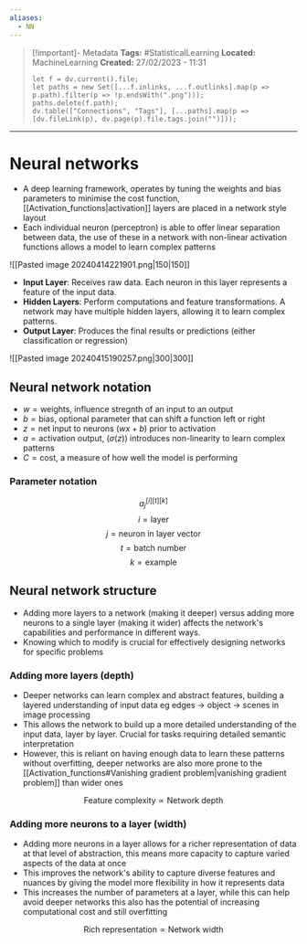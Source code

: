 ```yaml
---
aliases:
  - NN
---
```


> [!important]- Metadata
> **Tags:** #StatisticalLearning 
> **Located:** MachineLearning
> **Created:** 27/02/2023 - 11:31
> ```dataviewjs
> let f = dv.current().file;
> let paths = new Set([...f.inlinks, ...f.outlinks].map(p => p.path).filter(p => !p.endsWith(".png")));
> paths.delete(f.path);
> dv.table(["Connections", "Tags"], [...paths].map(p => [dv.fileLink(p), dv.page(p).file.tags.join("")]));
> ```

___
# Neural networks

- A deep learning framework, operates by tuning the weights and bias parameters to minimise the cost function, [[Activation_functions|activation]] layers are placed in a network style layout
- Each individual neuron (perceptron) is able to offer linear separation between data, the use of these in a network with non-linear activation functions allows a model to learn complex patterns

![[Pasted image 20240414221901.png|150|150]]


-  **Input Layer**: Receives raw data. Each neuron in this layer represents a feature of the input data.
-  **Hidden Layers**: Perform computations and feature transformations. A network may have multiple hidden layers, allowing it to learn complex patterns.
-  **Output Layer**: Produces the final results or predictions (either classification or regression)

![[Pasted image 20240415190257.png|300|300]]

## Neural network notation

- $w=\text{weights, influence stregnth of an input to an output}$
- $b=\text{bias, optional parameter that can shift a function left or right}$
- $z=\text{net input to neurons }(wx+b) \text{ prior to activation}$
- $a=\text{activation output, }(\sigma(z)) \text{ introduces non-linearity to learn complex patterns}$
- $C=\text{cost, a measure of how well the model is performing}$

### Parameter notation

 $$a_{j}^{[i][t][k]}$$
$$i=\text{layer}$$
$$j=\text{neuron in layer vector}$$
$$t=\text{batch number}$$
$$k=\text{example}$$

## Neural network structure
- Adding more layers to a network (making it deeper) versus adding more neurons to a single layer (making it wider) affects the network's capabilities and performance in different ways. 
- Knowing which to modify is crucial for effectively designing networks for specific problems


### Adding more layers (depth)
- Deeper networks can learn complex and abstract features, building a layered understanding of input data eg edges -> object -> scenes in image processing
- This allows the network to build up a more detailed understanding of the input data, layer by layer. Crucial for tasks requiring detailed semantic interpretation
- However, this is reliant on having enough data to learn these patterns without overfitting, deeper networks are also more prone to the [[Activation_functions#Vanishing gradient problem|vanishing gradient problem]] than wider ones

$$\text{Feature complexity}\propto \text{Network depth}$$
### Adding more neurons to a layer (width)

- Adding more neurons in a layer allows for a richer representation of data at that level of abstraction, this means more capacity to capture varied aspects of the data at once
- This improves the network's ability to capture diverse features and nuances by giving the model more flexibility in how it represents data 
- This increases the number of parameters at a layer, while this can help avoid deeper networks this also has the potential of increasing computational cost and still overfitting

$$\text{Rich representation}\propto \text{Network width}$$
